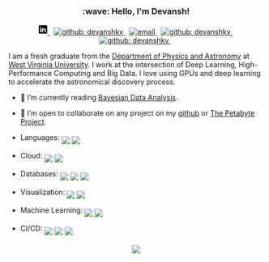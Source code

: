 <h3 align="center">
:wave: Hello, I'm Devansh!
</h3>

<p align="center">
    <a href="http://linkedin.com/in/devanshkv">
        <img src="https://raw.githubusercontent.com/simple-icons/simple-icons/develop/icons/linkedin.svg" width=20px height=20px alt="linkedin: devanshkv">
    </a>&nbsp;
    <a href="https://github.com/devanshkv">
        <img src="https://raw.githubusercontent.com/simple-icons/simple-icons/develop/icons/github.svg" width=20px height=20px alt="github: devanshkv">
    </a>&nbsp;
    <a href="mailto:devansh.kv@gmail.com">
        <img src="https://raw.githubusercontent.com/simple-icons/simple-icons/develop/icons/gmail.svg" width=20px height=20px alt="email">
    </a>&nbsp;
    <a href="https://orcid.org/0000-0003-0385-491X">
        <img src="https://raw.githubusercontent.com/simple-icons/simple-icons/develop/icons/orcid.svg" width=20px height=20px alt="github: devanshkv">
    </a>&nbsp;
    <a href="http://twitter.com/devanshkv">
        <img src="https://raw.githubusercontent.com/simple-icons/simple-icons/develop/icons/twitter.svg" width=20px height=20px alt="github: devanshkv">
    </a>&nbsp;

</p>

I am a fresh graduate from the [Department of Physics and Astronomy](https://physics.wvu.edu) at [West Virginia University](http://wvu.edu).
I work at the intersection of Deep Learning, High-Performance Computing and Big Data. I love using GPUs and deep learning to accelerate the astronomical discovery process.

- 🌱 I’m currently reading [Bayesian Data Analysis](https://avehtari.github.io/BDA_course_Aalto/).
- 👯 I’m open to collaborate on any project on my [github](https://github.com/devanshkv?tab=repositories) or [The Petabyte Project](https://github.com/thepetabyteproject).

- Languages:
    <img align="middle" src="https://raw.githubusercontent.com/simple-icons/simple-icons/develop/icons/python.svg" width="25"/>
    <img align="middle" src="https://raw.githubusercontent.com/simple-icons/simple-icons/develop/icons/gnubash.svg" width="25" />
- Cloud:
    <img align="middle" src="https://raw.githubusercontent.com/simple-icons/simple-icons/develop/icons/amazonaws.svg" width="30" />
    <img align="middle" src="https://raw.githubusercontent.com/simple-icons/simple-icons/develop/icons/googlecloud.svg" width="30" />
- Databases:
    <img align="middle" src="https://raw.githubusercontent.com/simple-icons/simple-icons/develop/icons/elasticsearch.svg" width="30" />
    <img align="middle" src="https://raw.githubusercontent.com/simple-icons/simple-icons/develop/icons/influxdb.svg" width="30" />
    <img align="middle" src="https://raw.githubusercontent.com/simple-icons/simple-icons/develop/icons/mongodb.svg" width="25" />
- Visualization:
    <img align="middle" src="https://raw.githubusercontent.com/simple-icons/simple-icons/develop/icons/kibana.svg" width="25" />
    <img align="middle" src="https://raw.githubusercontent.com/simple-icons/simple-icons/develop/icons/grafana.svg" width="25" />
- Machine Learning:
    <img align="middle" src="https://raw.githubusercontent.com/simple-icons/simple-icons/develop/icons/tensorflow.svg" width="25" />
    <img align="middle" src="https://raw.githubusercontent.com/simple-icons/simple-icons/develop/icons/pytorch.svg" width="25" />
- CI/CD:
    <img align="middle" src="https://raw.githubusercontent.com/simple-icons/simple-icons/develop/icons/docker.svg" width="25" />
    <img align="middle" src="https://raw.githubusercontent.com/simple-icons/simple-icons/develop/icons/githubactions.svg" width="25" />
    <img align="middle" src="https://raw.githubusercontent.com/simple-icons/simple-icons/develop/icons/pypi.svg" width="25" />


<p align="center">
    <a href="https://github.com/devanshkv">
      <img align="middle" src="https://github-readme-stats.vercel.app/api?username=devanshkv&count_private=true&show_icons=true" />
    </a>   
</p>
